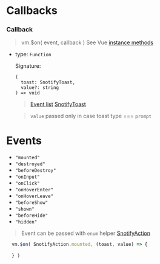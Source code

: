 # Callbacks


### Callback

> vm.$on( event, callback )
> See Vue [instance methods](https://vuejs.org/v2/api/#Instance-Methods-Events)

- type: `Function`

  Signature:

  ```
  (
    toast: SnotifyToast,
    value?: string
  ) => void
  ```
  
  > [Event list](#events)
  > [SnotifyToast](interfaces.md#snotifytoast)
  
  > `value` passed only in case toast type === `prompt`
  
# Events

 - `"mounted"`
 - `"destroyed"`
 - `"beforeDestroy"`
 - `"onInput"`
 - `"onClick"`
 - `"onHoverEnter"`
 - `"onHoverLeave"`
 - `"beforeShow"`
 - `"shown"`
 - `"beforeHide"`
 - `"hidden"`
 
 > Event can be passed with `enum` helper [SnotifyAction](enums.md#snotifyaction)
 
  ```js
    vm.$on( SnotifyAction.mounted, (toast, value) => {
      
    } )
  ```
